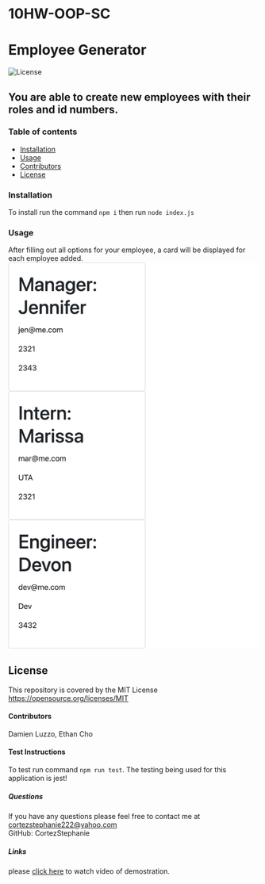 # 10HW-OOP-SC


#  Employee Generator
![License](https://img.shields.io/badge/License-MIT-yellow.svg)
##  You are able to create new employees with their roles and id numbers. 
### Table of contents
- [Installation](#installation)
- [Usage](#usage)
- [Contributors](#contributors)
- [License](#license)
### Installation
To install run the command `npm i` then run `node index.js`
### Usage
After filling out all options for your employee, a card will be displayed for each employee added.
![!](/assets/images/employees.png "Employee Cards")
## License
This repository is covered by the MIT License  <br> 
https://opensource.org/licenses/MIT
#### Contributors
Damien Luzzo, Ethan Cho
#### Test Instructions
To test run command `npm run test`. The testing being used for this application is jest!
##### Questions
If you have any questions please feel free to contact me at cortezstephanie222@yahoo.com <br>
GitHub: CortezStephanie 
##### Links
please [click here](https://watch.screencastify.com/v/Zu120ozgIJGMye6JHHFQ) to watch video of demostration.